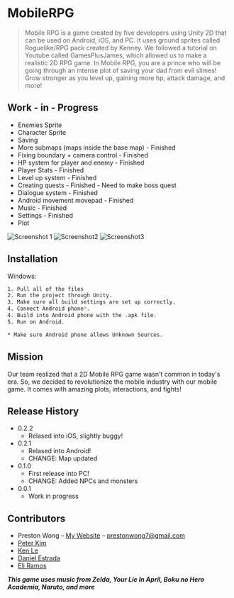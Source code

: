 # MobileRPG
> Mobile RPG is a game created by five developers using Unity 2D that can be used on Android, iOS, and PC. It uses ground sprites called Roguelike/RPG pack created by Kenney. We followed a tutorial on Youtube called GamesPlusJames, which allowed us to make a realistic 2D RPG game. In Mobile RPG, you are a prince who will be going through an intense plot of saving your dad from evil slimes! Grow stronger as you level up, gaining more hp, attack damage, and more! 


## Work - in - Progress
- Enemies Sprite
- Character Sprite
- Saving
- More submaps (maps inside the base map) - Finished
- Fixing boundary + camera control - Finished
- HP system for player and enemy - Finished
- Player Stats - Finished
- Level up system - Finished
- Creating quests - Finished - Need to make boss quest
- Dialogue system - Finished
- Android movement movepad - Finished
- Music - Finished
- Settings - Finished
- Plot

![Screenshot 1](https://user-images.githubusercontent.com/30359951/40204295-e2ac9894-59dc-11e8-9954-82e8d3864504.png)
![Screenshot2](https://user-images.githubusercontent.com/30359951/40204373-28400daa-59dd-11e8-82e2-aee75cd90aff.png)
![Screenshot3](https://user-images.githubusercontent.com/30359951/40222572-cd4c158a-5a34-11e8-93e2-b317dfbec904.png)

## Installation

Windows:

```sh
1. Pull all of the files
2. Run the project through Unity.
3. Make sure all build settings are set up correctly.
4. Connect Android phone*.
4. Build into Android phone with the .apk file.
5. Run on Android.

* Make sure Android phone allows Unknown Sources.
```

## Mission

Our team realized that a 2D Mobile RPG game wasn't common in today's era. So, we decided to revolutionize the mobile industry with our mobile game. It comes with amazing plots, interactions, and fights!


## Release History
* 0.2.2
    * Relased into iOS, slightly buggy!
* 0.2.1
    * Relased into Android!
    * CHANGE: Map updated
* 0.1.0
    * First release into PC!
    * CHANGE: Added NPCs and monsters
* 0.0.1
    * Work in progress

## Contributors

- Preston Wong – [My Website](https://prestonwong7.github.io) – prestonwong7@gmail.com
- [Peter Kim](https://github.com/peterkim0226) 
- [Ken Le](https://github.com/kenle123)
- [Daniel Estrada](https://github.com/DanielEstrada1)
- [Eli Ramos](https://github.com/elijahramos)

***This game uses music from Zelda, Your Lie In April, Boku no Hero Academia, Naruto, and more***


